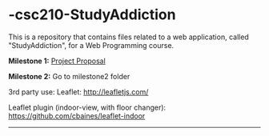 # -csc210-StudyAddiction
This is a repository that contains files related to a web application, called "StudyAddiction", for a Web Programming course. 

**Milestone 1:** [Project Proposal](https://github.com/awsk1994/-csc210-StudyAddiction/blob/master/csc210-proposal.md)

**Milestone 2:** Go to milestone2 folder


3rd party use: 
Leaflet: http://leafletjs.com/

Leaflet plugin (indoor-view, with floor changer): https://github.com/cbaines/leaflet-indoor

---
